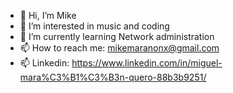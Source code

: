- 👋 Hi, I’m Mike
- 👀 I’m interested in music and coding
- 🌱 I’m currently learning Network administration
- 📫 How to reach me: mikemaranonx@gmail.com
- 📫 Linkedin: https://www.linkedin.com/in/miguel-mara%C3%B1%C3%B3n-quero-88b3b9251/
